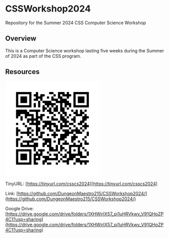 # CSSWorkshop2024
Repository for the Summer 2024 CSS Computer Science Workshop

## Overview
This is a Computer Science workshop lasting five weeks during the Summer of 2024 as part of the CSS program.

## Resources
![QR Code for this repository](images/qrcode.png)

TinyURL: [https://tinyurl.com/csscs2024](https://tinyurl.com/csscs2024)

Link: [https://github.com/DungeonMaestro215/CSSWorkshop2024/](https://github.com/DungeonMaestro215/CSSWorkshop2024/)

Google Drive: [https://drive.google.com/drive/folders/1XHWirIX57_pi1uHRVkwy_V91QHoZP4C1?usp=sharing](https://drive.google.com/drive/folders/1XHWirIX57_pi1uHRVkwy_V91QHoZP4C1?usp=sharing)
